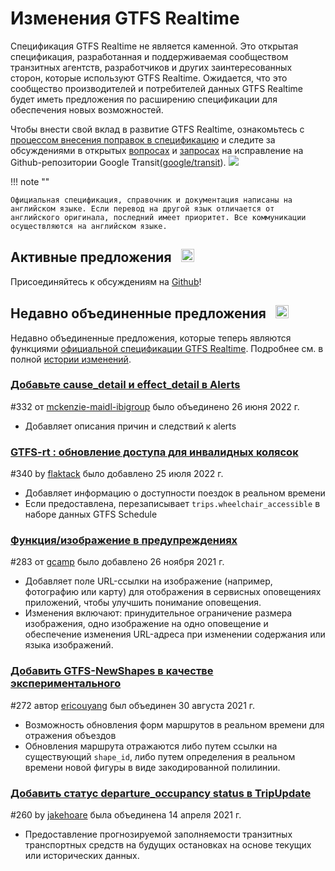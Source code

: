 # Изменения GTFS Realtime

Спецификация GTFS Realtime не является каменной. Это открытая спецификация, разработанная и поддерживаемая сообществом транзитных агентств, разработчиков и других заинтересованных сторон, которые используют GTFS Realtime. Ожидается, что это сообщество производителей и потребителей данных GTFS Realtime будет иметь предложения по расширению спецификации для обеспечения новых возможностей.

Чтобы внести свой вклад в развитие GTFS Realtime, ознакомьтесь с [процессом внесения поправок в спецификацию](../process) и следите за обсуждениями в открытых [вопросах](https://github.com/google/transit/issues) и [запросах](https://github.com/google/transit/pulls) на исправление на Github-репозитории Google Transit[(google/transit](https://github.com/google/transit)). ![](../../assets/mark-github.svg)

!!! note ""

    Официальная спецификация, справочник и документация написаны на английском языке. Если перевод на другой язык отличается от английского оригинала, последний имеет приоритет. Все коммуникации осуществляются на английском языке.

<!-- <br><div class="landing-page">
    <a class="button" href="../process">Процесс внесения изменений в спецификацию</a><a class="button" href="../guiding-principles">Руководящие принципы</a><a class="button" href="../revision-history">История пересмотра</a><a class="button" href="../extensions">Расширения реального времени</a>
</div> -->

## Активные предложения &ensp;<img src="../../assets/pr-active.svg" style="height:1em;"/>

<!-- Активные предложения по новым функциям в GTFS Realtime.  -->

Присоединяйтесь к обсуждениям на [Github](https://github.com/google/transit/pulls)!

<!-- <div class="row">
    <div class="active-container">
        <h3 class="title"><a class="no-icon" href="https://github.com/google/transit/pull/332" target="_blank">Добавить cause_detail и effect_detail в оповещениях</a></h3>
        <p class="maintainer">#332 открыт 31 мая 2022 г.<a class="no-icon" href="https://github.com/mckenzie-maidl-ibigroup" target="_blank">mckenzie-maidl-ibigroup</a></p>
    </div>
</div>
<div class="row"></div> -->

<!-- <div class="row no-active">
    <div class="no-active-container">
        <h3 class="title">В настоящее время нет активных предложений для GTFS Realtime.</h3>
        <p class="prompt">У вас есть предложение? &ensp;➜&ensp; Открыть <a href="https://github.com/google/transit/pulls" target="_blank">запрос на получение</a>.</p>
    </div>
</div>
<div class="row"></div> -->

## Недавно объединенные предложения &ensp;<img src="../../assets/pr-merged.svg" style="height:1em;"/>

Недавно объединенные предложения, которые теперь являются функциями [официальной спецификации GTFS Realtime](../reference). Подробнее см. в полной [истории изменений](../process#revision-history).

<div class="row">
    <div class="leftcontainer">
        <h3 class="title"><a href="https://github.com/google/transit/pull/332" class="no-icon" target="_blank">Добавьте cause_detail и effect_detail в Alerts</a></h3>
        <p class="maintainer">#332 от <a href="https://github.com/mckenzie-maidl-ibigroup" class="no-icon" target="_blank">mckenzie-maidl-ibigroup</a> было объединено 26 июня 2022 г.</p>
    </div>
    <div class="featurelist">
        <ul>
            <li>Добавляет описания причин и следствий к alerts</li>
        </ul>
    </div>
</div>

<div class="row">
    <div class="leftcontainer">
        <h3 class="title"><a href="https://github.com/google/transit/pull/340" class="no-icon" target="_blank">GTFS-rt : обновление доступа для инвалидных колясок</a></h3>
        <p class="maintainer">#340 by <a href="https://github.com/flaktack" class="no-icon" target="_blank">flaktack</a> было добавлено 25 июля 2022 г.</p>
    </div>
    <div class="featurelist">
        <ul>
            <li>Добавляет информацию о доступности поездок в реальном времени</li>
            <li>Если предоставлена, перезаписывает <code>trips.wheelchair_accessible</code> в наборе данных GTFS Schedule</li>
        </ul>
    </div>
</div>

<div class="row">
    <div class="leftcontainer">
        <h3 class="title"><a href="https://github.com/google/transit/pull/283" class="no-icon" target="_blank">Функция/изображение в предупреждениях</a></h3>
        <p class="maintainer">#283 от <a href="https://github.com/gcamp" class="no-icon" target="_blank">gcamp</a> было добавлено 26 ноября 2021 г.</p>
    </div>
    <div class="featurelist">
        <ul>
            <li>Добавляет поле URL-ссылки на изображение (например, фотографию или карту) для отображения в сервисных оповещениях приложений, чтобы улучшить понимание оповещения.</li>
            <li>Изменения включают: принудительное ограничение размера изображения, одно изображение на одно оповещение и обеспечение изменения URL-адреса при изменении содержания или языка изображений.</li>
        </ul>
    </div>
</div>

<div class="row">
    <div class="leftcontainer">
        <h3 class="title"><a href="https://github.com/google/transit/pull/272" class="no-icon" target="_blank">Добавить GTFS-NewShapes в качестве экспериментального</a></h3>
        <p class="maintainer">#272 автор <a href="https://github.com/ericouyang" class="no-icon" target="_blank">ericouyang</a> был объединен 30 августа 2021 г.</p>
    </div>
    <div class="featurelist">
        <ul>
            <li>Возможность обновления форм маршрутов в реальном времени для отражения объездов</li>
            <li>Обновления маршрута отражаются либо путем ссылки на существующий <code>shape_id</code>, либо путем определения в реальном времени новой фигуры в виде закодированной полилинии.</li>
        </ul>
    </div>
</div>

<div class="row">
    <div class="leftcontainer">
        <h3 class="title"><a href="https://github.com/google/transit/pull/260" class="no-icon" target="_blank">Добавить статус departure_occupancy status в TripUpdate</a></h3>
        <p class="maintainer">#260 by <a href="https://github.com/jakehoare" class="no-icon" target="_blank">jakehoare</a> была объединена 14 апреля 2021 г.</p>
    </div>
    <div class="featurelist">
        <ul>
            <li>Предоставление прогнозируемой заполняемости транзитных транспортных средств на будущих остановках на основе текущих или исторических данных.</li>
        </ul>
    </div>
</div>

<div class="row"/>
